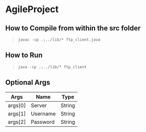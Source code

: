 # AgileProject

## How to Compile from within the src folder
> `javac -cp .;../lib/* ftp_client.java`

## How to Run
> `java -cp .;../lib/* ftp_client`

## Optional Args
Args | Name | Type
--- | --- | ---
args[0] | Server | String
args[1] | Username | String
args[2] | Password | String